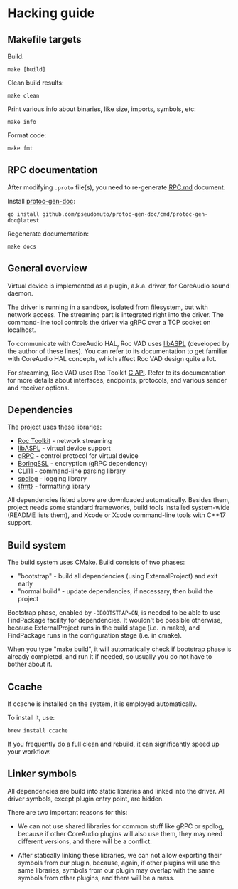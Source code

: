 # Hacking guide

## Makefile targets

Build:

```
make [build]
```

Clean build results:

```
make clean
```

Print various info about binaries, like size, imports, symbols, etc:

```
make info
```

Format code:

```
make fmt
```

## RPC documentation

After modifying `.proto` file(s), you need to re-generate [RPC.md](RPC.md) document.

Install [protoc-gen-doc](https://github.com/pseudomuto/protoc-gen-doc):

```
go install github.com/pseudomuto/protoc-gen-doc/cmd/protoc-gen-doc@latest
```

Regenerate documentation:

```
make docs
```

## General overview

Virtual device is implemented as a plugin, a.k.a. driver, for CoreAudio sound daemon.

The driver is running in a sandbox, isolated from filesystem, but with network access. The streaming part is integrated right into the driver. The command-line tool controls the driver via gRPC over a TCP socket on localhost.

To communicate with CoreAudio HAL, Roc VAD uses [libASPL](https://github.com/gavv/libASPL) (developed by the author of these lines). You can refer to its documentation to get familiar with CoreAudio HAL concepts, which affect Roc VAD design quite a lot.

For streaming, Roc VAD uses Roc Toolkit [C API](https://roc-streaming.org/toolkit/docs/api.html). Refer to its documentation for more details about interfaces, endpoints, protocols, and various sender and receiver options.

## Dependencies

The project uses these libraries:

* [Roc Toolkit](https://github.com/roc-streaming/roc-toolkit) - network streaming
* [libASPL](https://github.com/gavv/libASPL) - virtual device support
* [gRPC](https://github.com/grpc/grpc) - control protocol for virtual device
* [BoringSSL](https://github.com/google/boringssl) - encryption (gRPC dependency)
* [CLI11](https://github.com/CLIUtils/CLI11) - command-line parsing library
* [spdlog](https://github.com/gabime/spdlog) - logging library
* [{fmt}](https://github.com/fmtlib/fmt) - formatting library

All dependencies listed above are downloaded automatically. Besides them, project needs some standard frameworks, build tools installed system-wide (README lists them), and Xcode or Xcode command-line tools with C++17 support.

## Build system

The build system uses CMake. Build consists of two phases:

* "bootstrap" - build all dependencies (using ExternalProject) and exit early
* "normal build" - update dependencies, if necessary, then build the project

Bootstrap phase, enabled by `-DBOOTSTRAP=ON`, is needed to be able to use FindPackage facility for dependencies. It wouldn't be possible otherwise, because ExternalProject runs in the build stage (i.e. in make), and FindPackage runs in the configuration stage (i.e. in cmake).

When you type "make build", it will automatically check if bootstrap phase is already completed, and run it if needed, so usually you do not have to bother about it.

## Ccache

If ccache is installed on the system, it is employed automatically.

To install it, use:

```
brew install ccache
```

If you frequently do a full clean and rebuild, it can significantly speed up your workflow.

## Linker symbols

All dependencies are build into static libraries and linked into the driver. All driver symbols, except plugin entry point, are hidden.

There are two important reasons for this:

* We can not use shared libraries for common stuff like gRPC or spdlog, because if other CoreAudio plugins will also use them, they may need different versions, and there will be a conflict.

* After statically linking these libraries, we can not allow exporting their symbols from our plugin, because, again, if other plugins will use the same libraries, symbols from our plugin may overlap with the same symbols from other plugins, and there will be a mess.
